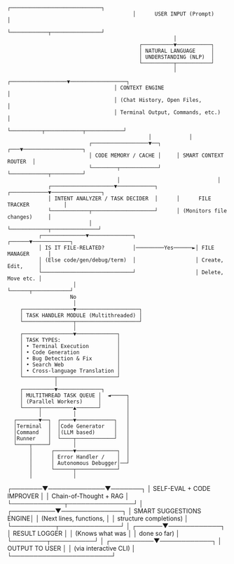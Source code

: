                                             ┌─────────────────────────────┐
                                            │      USER INPUT (Prompt)    │
                                            └────────────┬────────────────┘
                                                         │
                                              ┌──────────▼───────────┐
                                              │ NATURAL LANGUAGE     │
                                              │ UNDERSTANDING (NLP)  │
                                              └──────────┬───────────┘
                                                         │
                                      ┌──────────────────▼──────────────────┐
                                      │ CONTEXT ENGINE                      │
                                      │ (Chat History, Open Files,         │
                                      │ Terminal Output, Commands, etc.)   │
                                      └──────────┬────────────┬────────────┘
                                                 │            │
                              ┌──────────────────▼──┐     ┌───▼───────────────────┐
                              │ CODE MEMORY / CACHE │     │ SMART CONTEXT ROUTER  │
                              └────────┬────────────┘     └────────────┬──────────┘
                                       │                               │
                 ┌────────────────────▼────────────┐      ┌────────────▼────────────────┐
                 │ INTENT ANALYZER / TASK DECIDER  │      │      FILE TRACKER           │
                 └────────────┬────────────────────┘      │ (Monitors file changes)     │
                              │                            └────────────┬───────────────┘
              ┌──────────────▼──────────────┐                    ┌──────▼────────────┐
              │ IS IT FILE-RELATED?         │─────────Yes──────►│ FILE MANAGER      │
              │ (Else code/gen/debug/term)  │                   │ Create, Edit,     │
              └─────────────────────────────┘                   │ Delete, Move etc. │
                         │                                        └──────┬────────────┘
                        No
                         │
        ┌────────────────▼────────────────────┐
        │ TASK HANDLER MODULE (Multithreaded) │
        └────────────────┬────────────────────┘
                         │
        ┌────────────────▼─────────────┐
        │ TASK TYPES:                  │
        │ • Terminal Execution         │
        │ • Code Generation            │
        │ • Bug Detection & Fix        │
        │ • Search Web                 │
        │ • Cross-language Translation │
        └──────────┬───────────────────┘
                   │
        ┌──────────▼──────────────┐
        │ MULTITHREAD TASK QUEUE │  ◄─────┐
        │ (Parallel Workers)     │        │
        └─────┬──────────▲───────┘        │
              │          │                │
      ┌───────▼──┐  ┌────▼────────────┐   │
      │Terminal  │  │Code Generator   │   │
      │Command   │  │(LLM based)      │   │
      │Runner    │  └────┬────────────┘   │
      └────┬─────┘       │                │
           │      ┌──────▼─────────────┐  │
           │      │ Error Handler /    │  │
           │      │ Autonomous Debugger│──┘
           │      └──────┬─────────────┘
           │             │
   ┌───────▼─────────────▼───────┐
   │ SELF-EVAL + CODE IMPROVER  │
   │ Chain-of-Thought + RAG     │
   └────────────┬───────────────┘
                │
     ┌──────────▼──────────────┐
     │ SMART SUGGESTIONS ENGINE│
     │ (Next lines, functions, │
     │ structure completions)  │
     └──────────┬──────────────┘
                │
         ┌──────▼────────────┐
         │ RESULT LOGGER     │
         │ (Knows what was   │
         │ done so far)      │
         └────────┬──────────┘
                  │
       ┌──────────▼────────────┐
       │ OUTPUT TO USER        │
       │ (via interactive CLI) │
       └───────────────────────┘
